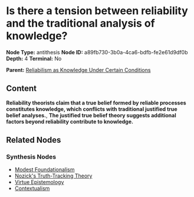 # Is there a tension between reliability and the traditional analysis of knowledge?

**Node Type:** antithesis
**Node ID:** a89fb730-3b0a-4ca6-bdfb-fe2e61d9df0b
**Depth:** 4
**Terminal:** No

**Parent:** [Reliabilism as Knowledge Under Certain Conditions](reliabilism-as-knowledge-under-certain-conditions-synthesis-77af00c0-e794-463c-b722-809f562dd13f.md)

## Content

**Reliability theorists claim that a true belief formed by reliable processes constitutes knowledge, which conflicts with traditional justified true belief analyses.**, **The justified true belief theory suggests additional factors beyond reliability contribute to knowledge.**

## Related Nodes

### Synthesis Nodes

- [Modest Foundationalism](modest-foundationalism-synthesis-4dca71e9-16f6-4a3b-ab05-0b6392a89f78.md)
- [Nozick's Truth-Tracking Theory](nozicks-truth-tracking-theory-synthesis-fe82feef-971e-4bd4-a2ae-770d0246fbeb.md)
- [Virtue Epistemology](virtue-epistemology-synthesis-80026229-c185-44f6-a9e8-f2334a6fd8b8.md)
- [Contextualism](contextualism-synthesis-3bab5392-e5c6-448e-9dcc-519971fc8923.md)
